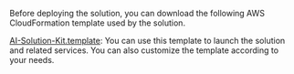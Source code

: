 Before deploying the solution, you can download the following AWS CloudFormation template used by the solution.

[AI-Solution-Kit.template](https://aws-gcr-solutions.s3.cn-north-1.amazonaws.com.cn/Aws-gcr-ai-solution-kit/v1.2.0/AI-Solution-Kit.template): You can use this template to launch the solution and related services. You can also customize the template according to your needs.